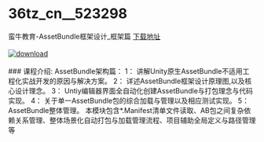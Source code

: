 # 36tz_cn__523298
蛮牛教育-AssetBundle框架设计_框架篇
[下载地址](http://www.36tz.cn/article/523298 "下载地址")
<br/></br>[![download](http://36tz.cn/muke_img/2018_08_2-16-300x169.png "下载地址")](http://www.36tz.cn/article/523298 "下载地址")
<br/></br>### 课程介绍:
AssetBundle架构篇：
1： 讲解Unity原生AssetBundle不适用工程化实战开发的原因与解决方案。
2： 详述AssetBundle框架设计原理图,以及核心设计理念。
3： Untiy编辑器界面全自动化创建AssetBundle与打包理念与代码实现。
4： 关于单一AssetBundle包的综合加载与管理以及相应测试实现。
5： AssetBundle整体管理。
本模块包含*.Manifest清单文件读取、AB包之间复杂依赖关系管理、整体场景化自动打包与加载管理流程、项目辅助全局定义与路径管理等


